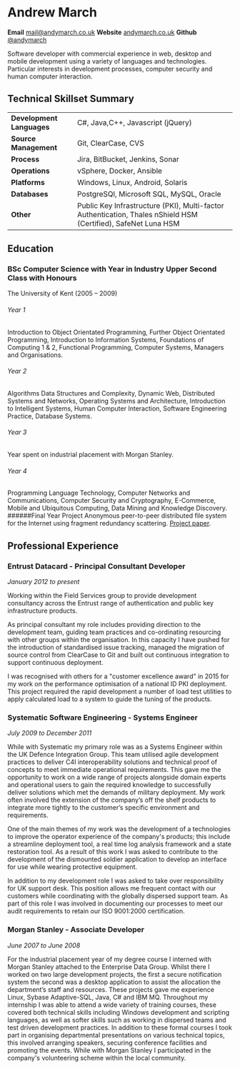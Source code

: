 # Andrew March

**Email** [mail@andymarch.co.uk](mailto:mail@andymarch.co.uk "mailto:mail@andymarch.co.uk") **Website** [andymarch.co.uk](http://andymarch.co.uk "http://andymarch.co.uk") **Github** [@andymarch](https://github.com/andymarch "https://github.com/andymarch")

Software developer with commercial experience in web, desktop and mobile development using a variety of languages and technologies. Particular interests in development processes, computer security and human computer interaction.



## Technical Skillset Summary
|||
|---|---|
|**Development Languages**|C#, Java,C++, Javascript (jQuery)
|**Source Management**| Git, ClearCase, CVS
|**Process**|Jira, BitBucket, Jenkins, Sonar
|**Operations**|vSphere, Docker, Ansible
|**Platforms**|Windows, Linux, Android, Solaris
|**Databases**|PostgreSQl, Microsoft SQL, MySQL, Oracle
|**Other**|Public Key Infrastructure (PKI), Multi-factor Authentication, Thales nShield HSM (Certified), SafeNet Luna HSM


## Education

### BSc Computer Science with Year in Industry Upper Second Class with Honours
The University of Kent (2005 – 2009)

###### Year 1
Introduction to Object Orientated Programming,  Further Object Orientated Programming, Introduction to Information Systems, Foundations of Computing 1 & 2, Functional Programming, Computer Systems, Managers and Organisations.
###### Year 2
Algorithms Data Structures and Complexity, Dynamic Web, Distributed Systems and Networks, Operating Systems and Architecture, Introduction to Intelligent Systems, Human Computer Interaction, Software Engineering Practice, Database Systems. 
###### Year 3
Year spent on industrial placement with Morgan Stanley.
###### Year 4
Programming Language Technology, Computer Networks and Communications, Computer Security and Cryptography, E-Commerce, Mobile and Ubiquitous Computing, Data Mining and Knowledge Discovery.
######Final Year Project
Anonymous peer-to-peer distributed file system for the Internet using fragment redundancy scattering. [Project paper](http://andymarch.co.uk/ColonyFS.pdf "http://andymarch.co.uk/ColonyFS.pdf").

## Professional Experience

### Entrust Datacard - Principal Consultant Developer
*January 2012 to present*

Working within the Field Services group to provide development consultancy across the Entrust range of authentication and public key infrastructure products.

As principal consultant my role includes providing direction to the development team, guiding team practices and co-ordinating resourcing with other groups within the organisation. In this capacity I have pushed for the introduction of standardised issue tracking, managed the migration of source control from ClearCase to Git and built out continuous integration to support continuous deployment. 

I was recognised with others for a "customer excellence award" in 2015 for my work on the performance optimisation of a national ID PKI deployment. This project required the rapid development a number of load test utilities to apply calculated load to a system to guide the tuning of the products.

### Systematic Software Engineering - Systems Engineer
*July 2009 to December 2011*

While with Systematic my primary role was as a Systems Engineer within the UK Defence Integration Group. This team utilised agile development practices to deliver C4I interoperability solutions and technical proof of concepts to meet immediate operational requirements. This gave me the opportunity to work on a wide range of projects alongside domain experts and operational users to gain the required knowledge to successfully deliver solutions which met the demands of military deployment. My work often involved the extension of the company’s off the shelf products to integrate more tightly to the customer’s specific environment and requirements.

One of the main themes of my work was the development of a technologies to improve the operator experience of the company's products; this include a streamline deployment tool, a real time log analysis framework and a state restoration tool. As a result of this work I was asked to contribute to the development of the dismounted soldier application to develop an interface for use while wearing protective equipment. 

In addition to my development role I was asked to take over responsibility for UK support desk. This position allows me frequent contact with our customers while coordinating with the globally dispersed support team. As part of this role I was involved in documenting our processes to meet our audit requirements to retain our ISO 9001:2000 certification.

### Morgan Stanley - Associate Developer
*June 2007 to June 2008*

For the industrial placement year of my degree course I interned with Morgan Stanley attached to the Enterprise Data Group. Whilst there I worked on two large development projects, the first a secure notification system the second was a desktop application to assist the allocation the department’s staff and resources. These projects gave me experience Linux, Sybase Adaptive-SQL, Java, C# and IBM MQ.
Throughout my internship I was able to attend a wide variety of training courses, these covered both technical skills including Windows development and scripting languages, as well as softer skills such as working in dispersed teams and test driven development practices. In addition to these formal courses I took part in organising departmental presentations on various technical topics, this involved arranging speakers, securing conference facilities and promoting the events. 
While with Morgan Stanley I participated in the company's volunteering scheme within the local community. 
